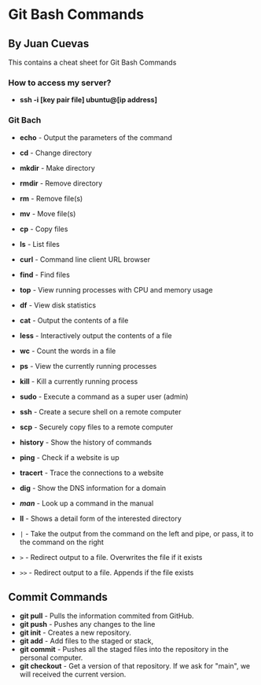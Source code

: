 # Git Bash Commands

## By Juan Cuevas
This contains a cheat sheet for Git Bash Commands

### How to access my server?
- **ssh -i [key pair file] ubuntu@[ip address]**
### Git Bach

- **echo** - Output the parameters of the command
- **cd** - Change directory
- **mkdir** - Make directory
- **rmdir** - Remove directory
- **rm** - Remove file(s)
- **mv** - Move file(s)
- **cp** - Copy files
- **ls** - List files
- **curl** - Command line client URL browser
- **find** - Find files
- **top** - View running processes with CPU and memory usage
- **df** - View disk statistics
- **cat** - Output the contents of a file
- **less** - Interactively output the contents of a file
- **wc** - Count the words in a file
- **ps** - View the currently running processes
- **kill** - Kill a currently running process
- **sudo** - Execute a command as a super user (admin)
- **ssh** - Create a secure shell on a remote computer
- **scp** - Securely copy files to a remote computer
- **history** - Show the history of commands
- **ping** - Check if a website is up
- **tracert** - Trace the connections to a website
- **dig** - Show the DNS information for a domain
- ***man*** - Look up a command in the manual
- **ll** - Shows a detail form of the interested directory

- `|` - Take the output from the command on the left and pipe, or pass, it to the command on the right
- `>` - Redirect output to a file. Overwrites the file if it exists
- `>>` - Redirect output to a file. Appends if the file exists

## Commit Commands
- **git pull** - Pulls the information commited from GitHub.
- **git push** - Pushes any changes to the line
- **git init** - Creates a new repository. 
- **git add** - Add files to the staged or stack,
- **git commit** - Pushes all the staged files into the repository in the personal computer.
- **git checkout** - Get a version of that repository. If we ask for "main", we will received the current version.

